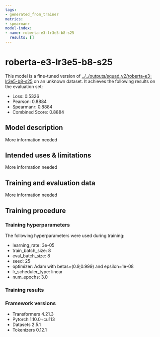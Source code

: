 ```yaml
---
tags:
- generated_from_trainer
metrics:
- spearmanr
model-index:
- name: roberta-e3-lr3e5-b8-s25
  results: []
---
```


<!-- This model card has been generated automatically according to the information the Trainer had access to. You
should probably proofread and complete it, then remove this comment. -->

# roberta-e3-lr3e5-b8-s25

This model is a fine-tuned version of [../../outputs/squad_v2/roberta-e3-lr3e5-b8-s25](https://huggingface.co/../../outputs/squad_v2/roberta-e3-lr3e5-b8-s25) on an unknown dataset.
It achieves the following results on the evaluation set:
- Loss: 0.5326
- Pearson: 0.8884
- Spearmanr: 0.8884
- Combined Score: 0.8884

## Model description

More information needed

## Intended uses & limitations

More information needed

## Training and evaluation data

More information needed

## Training procedure

### Training hyperparameters

The following hyperparameters were used during training:
- learning_rate: 3e-05
- train_batch_size: 8
- eval_batch_size: 8
- seed: 25
- optimizer: Adam with betas=(0.9,0.999) and epsilon=1e-08
- lr_scheduler_type: linear
- num_epochs: 3.0

### Training results



### Framework versions

- Transformers 4.21.3
- Pytorch 1.10.0+cu113
- Datasets 2.5.1
- Tokenizers 0.12.1
